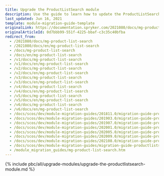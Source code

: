 ```yaml
---
title: Upgrade the ProductListSearch module
description: Use the guide to learn how to update the ProductListSearch module to a newer version.
last_updated: Jun 16, 2021
template: module-migration-guide-template
originalLink: https://documentation.spryker.com/2021080/docs/mg-product-list-search
originalArticleId: 0d7bbb99-551f-4225-bbaf-c3c35c40bfba
redirect_from:
  - /2021080/docs/mg-product-list-search
  - /2021080/docs/en/mg-product-list-search
  - /docs/mg-product-list-search
  - /docs/en/mg-product-list-search
  - /v1/docs/mg-product-list-search
  - /v1/docs/en/mg-product-list-search
  - /v2/docs/mg-product-list-search
  - /v2/docs/en/mg-product-list-search
  - /v3/docs/mg-product-list-search
  - /v3/docs/en/mg-product-list-search
  - /v4/docs/mg-product-list-search
  - /v4/docs/en/mg-product-list-search
  - /v5/docs/mg-product-list-search
  - /v5/docs/en/mg-product-list-search
  - /v6/docs/mg-product-list-search
  - /v6/docs/en/mg-product-list-search
  - /docs/scos/dev/module-migration-guides/201811.0/migration-guide-productlistsearch.html
  - /docs/scos/dev/module-migration-guides/201903.0/migration-guide-productlistsearch.html
  - /docs/scos/dev/module-migration-guides/201907.0/migration-guide-productlistsearch.html
  - /docs/scos/dev/module-migration-guides/202001.0/migration-guide-productlistsearch.html
  - /docs/scos/dev/module-migration-guides/202005.0/migration-guide-productlistsearch.html
  - /docs/scos/dev/module-migration-guides/202009.0/migration-guide-productlistsearch.html
  - /docs/scos/dev/module-migration-guides/202108.0/migration-guide-productlistsearch.html
  - /docs/scos/dev/module-migration-guides/migration-guide-productlistsearch.html
  - /module_migration_guides/mg-product-list-search.htm
---
```


{% include pbc/all/upgrade-modules/upgrade-the-productlistsearch-module.md %} <!-- To edit, see /_includes/pbc/all/upgrade-modules/upgrade-the-productlistsearch-module.md -->
